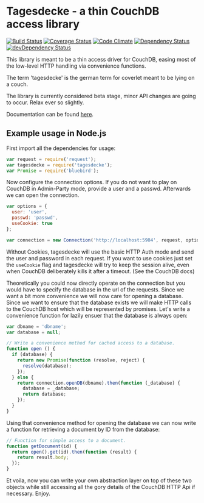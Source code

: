 # Tagesdecke - a thin CouchDB access library

[![Build Status](https://travis-ci.org/Prakti/tagesdecke.svg?branch=master)](https://travis-ci.org/Prakti/tagesdecke)
[![Coverage Status](https://img.shields.io/coveralls/Prakti/tagesdecke.svg)](https://coveralls.io/r/Prakti/tagesdecke?branch=master)
[![Code Climate](https://codeclimate.com/github/Prakti/tagesdecke/badges/gpa.svg)](https://codeclimate.com/github/Prakti/tagesdecke)
[![Dependency Status](https://david-dm.org/prakti/tagesdecke.svg)](https://david-dm.org/prakti/tagesdecke)
[![devDependency Status](https://david-dm.org/prakti/tagesdecke/dev-status.svg)](https://david-dm.org/prakti/tagesdecke#info=devDependencies)

This library is meant to be a thin access driver for CouchDB, easing most of
the low-level HTTP handling via convenience functions.

The term 'tagesdecke' is the german term for coverlet meant to be lying on a
couch.

The library is currently considered beta stage, minor API changes are going
to occur. Relax ever so slightly.

Documentation can be found [here](http://prakti.github.io/tagesdecke/).

## Example usage in Node.js

First import all the dependencies for usage:
```javascript
var request = require('request');
var tagesdecke = require('tagesdecke');
var Promise = require('bluebird');
```

Now configure the connection options. If you do not want to play on CouchDB in
Admin-Party mode, provide a user and a passwd. Afterwards we can open the
connection.

```javascript
var options = {
  user: 'user',
  passwd: 'passwd',
  useCookie: true 
};

var connection = new Connection('http://localhost:5984', request, options);
```

Without Cookies, tagesdecke
will use the basic HTTP Auth mode and send the user and password in each
request. If you want to use cookies just set the `useCookie` flag and
tagesdecke will try to keep the session alive, even when CouchDB deliberately
kills it after a timeout. (See the CouchDB docs)

Theoretically you could now directly operate on the connection but you would
have to specify the database in the url of the requests. Since we want a bit
more convenience we will now care for opening a database. Since we want to
ensure that the database exists we will make HTTP calls to the CouchDB host
which will be represented by promises. Let's write a convenience function for
lazily ensuer that the database is always open:

```javascript
var dbname = 'dbname';
var database = null;

// Write a convenience method for cached access to a database.
function open () {
  if (database) {
    return new Promise(function (resolve, reject) {
      resolve(database);
    });
  } else {
    return connection.openDB(dbname).then(function (_database) {
      database = _database;
      return database;
    });
  }
}
```

Using that convenience method for opening the database we can now write a
function for retrieving a document by ID from the database:

```javascript
// Function for simple access to a document.
function getDocument(id) {
  return open().get(id).then(function (result) {
    return result.body;
  });
}
```

Et voila, now you can write your own abstraction layer on top of these two
objects while still accessing all the gory details of the CouchDB HTTP Api if
necessary. Enjoy.
